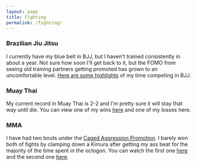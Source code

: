 ```yaml
---
layout: page
title: Fighting
permalink: /fighting/
---
```


### Brazilian Jiu Jitsu

I currently have my blue belt in BJJ, but I haven't trained consistently in about a year. Not sure how soon I'll get back to it, but the FOMO from seeing
old training partners getting promoted has grown to an uncomfortable level. [Here are some highlights](https://youtu.be/Hk4yjscElds) of my time competing in BJJ.

### Muay Thai

My current record in Muay Thai is 2-2 and I'm pretty sure it will stay that way until die. You can view one of my wins [here](https://youtu.be/vBENzHeO1E4) 
and one of my losses here.

### MMA

I have had two bouts under the [Caged Aggression Promotion](http://www.cagedaggressionevents.com/home.html). 
I barely won both of fights by clamping down a Kimura after getting my ass beat for the majority of the time spent in the octogon. You can watch the first one
[here](https://www.youtube.com/watch?v=HS0-9Qrv-KE) and the second one [here](https://www.youtube.com/watch?v=MpsP5vWX2l8&t=631s). 

